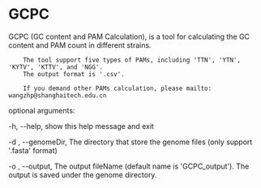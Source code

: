 # GCPC

GCPC (GC content and PAM Calculation), is a tool for calculating the GC content and PAM count in different strains.

        The tool support five types of PAMs, including 'TTN', 'YTN', 'KYTV', 'KTTV', and 'NGG'.
        The output format is '.csv'.

        If you demand other PAMs calculation, please mailto: wangzhp@shanghaitech.edu.cn

optional arguments:

-h, --help,         show this help message and exit

-d , --genomeDir,   The directory that store the genome files (only support '.fasta' format)

-o , --output,      The output fileName (default name is 'GCPC_output'). The output is saved under the genome directory.
